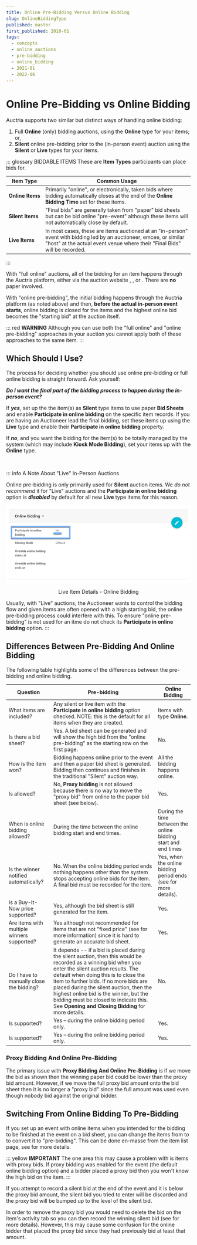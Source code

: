 ```yaml
---
title: Online Pre-Bidding Versus Online Bidding
slug: OnlineBiddingType
published: master
first_published: 2010-01
tags:
  - concepts
  - online_auctions
  - pre-bidding
  - online_bidding
  - 2021-01
  - 2022-06
---
```


# Online Pre-Bidding vs Online Bidding <Updated/>

Auctria supports two similar but distinct ways of handling online bidding:

1. Full **Online** (only) bidding auctions, using the **Online** type for your items; or,
2. **Silent** online pre-bidding prior to the (in-person event) auction using the **Silent** or **Live** types for your items.

::: glossary BIDDABLE ITEMS
These are **Item Types** participants can place bids for.

| Item Type | Common Usage |
| --------- | ------------ |
| **Online&nbsp;Items** | Primarily "online", or electronically, taken bids where bidding automatically closes at the end of the **Online Bidding Time** set for these items. |
| **Silent Items** | "Final bids" are generally taken from "paper" bid sheets but can be bid online "pre-event" although these items will not automatically close by default. |
| **Live Items** | In most cases, these are items auctioned at an "in-person" event with bidding led by an auctioneer, emcee, or similar "host" at the actual event venue where their "Final Bids" will be recorded. |
:::

With "full online" auctions, all of the bidding for an item happens through the Auctria platform, either via the auction website <IndexLink slug="BiddingExperience_OnlineBidding"/>, <IndexLink slug="TextBidding"/>, <IndexLink slug="MobileBidding"/> or <IndexLink slug="BiddingExperience_KioskMode"/>. There are **no** paper <IndexLink slug="BidSheets"/> involved.

With "online pre-bidding", the initial bidding happens through the Auctria platform (as noted above) and then, **before the actual in-person event starts**, online bidding is closed for the items and the highest online bid becomes the "starting bid" at the auction itself.

<Linked slug="OnlineBiddingTimes"/>

::: red
**WARNING**
Although you can use both the "full online" and "online pre-bidding" approaches in your auction you cannot apply both of these approaches to the same item.
:::

<HRDiv/>

## Which Should I Use?

The process for deciding whether you should use online pre-bidding or full online bidding is straight forward. Ask yourself:

**_Do I want the final part of the bidding process to happen during the in-person event?_**

If **_yes_**, set up the the item(s) as **Silent** type items to use paper **Bid Sheets** and enable **Participate in online bidding** on the specific item records. If you are having an Auctioneer lead the final bidding, set these items up using the **Live** type and enable their **Participate in online bidding** property.

If **_no_**, and you want the bidding for the item(s) to be totally managed by the system (which may include **Kiosk Mode Bidding**), set your items up with the **Online** type.

<Linked slug="SilentItems"/>
<Linked slug="LiveItems"/>
<Linked slug="OnlineItems"/><br/>
<Linked slug="BidSheets"/>
<Linked slug="BiddingExperience_KioskMode"/>

::: info A Note About "Live" In-Person Auctions

Online pre-bidding is only primarily used for **Silent** auction items. We *do not recommend* it for "Live" auctions and the **Participate in online bidding** option is **_disabled_** by default for all new **Live** type items for this reason.

![img](./index.assets/NewLiveItem_OnlineBidding.png)

<center>
<Linked slug="Summary_LiveItems" anchor="online-bidding">Live Item Details - Online Bidding</Linked>
</center>

Usually, with "Live" auctions, the Auctioneer wants to control the bidding flow and given items are often opened with a high starting bid, the online pre-bidding process could interfere with this. To ensure "online pre-bidding" is not used for an itme do not check its **Participate in online bidding** option.
:::

<HRDiv/>

## Differences Between Pre-Bidding And Online Bidding

The following table highlights some of the differences between the pre-bidding and online bidding.

| Question | Pre-bidding | Online Bidding |
| -------- | ----------- | -------------- |
| What items are included? | Any silent or live item with the **Participate in online bidding** option checked. NOTE: this is the default for all items when they are created. | Items with type **Online**. |
| Is there a bid sheet? | Yes. A bid sheet can be generated and will show the high bid from the "online pre-bidding" as the starting row on the first page. | No. |
| How is the item won? | Bidding happens online prior to the event and then a paper bid sheet is generated. Bidding then continues and finishes in the traditional "Silent" auction way. | All the bidding happens online. |
| Is <IndexLink slug="ProxyBidding"/> allowed? | No, **Proxy bidding** is not allowed because there is no way to move the "proxy bid" from online to the paper bid sheet (see below). | Yes. |
| When is online bidding allowed? | During the time between the online bidding start and end times. | During the time between the online bidding start and end times |
| Is the winner notified automatically? | No. When the online bidding period ends nothing happens other than the system stops accepting online bids for the item. A <IndexLink slug="RecordBid" anchor="final-bids">final bid</IndexLink> must be recorded for the item. | Yes, when the online bidding period ends (see <IndexLink slug="Notifications"/> for more details). |
| Is a Buy-It-Now price supported? | Yes, although the bid sheet is still generated for the item. | Yes. |
| Are items with multiple winners supported? | Yes although not recommended for items that are not "fixed price" (see <IndexLink slug="SellingItems"/> for more information) since it is hard to generate an accurate bid sheet. | Yes. |
| Do I have to manually close the bidding? | It depends -- if a bid is placed during the silent auction, then this would be recorded as a winning bid when you enter the silent auction results. The default when doing this is to close the item to further bids. If no more bids are placed during the silent auction, then the highest online bid is the winner, but the bidding must be closed to indicate this. See **Opening and Closing Bidding** for more details. | No. |
| Is <IndexLink slug="BiddingExperience_KioskMode"/> supported? | Yes – during the online bidding period only. | Yes. |
| Is <IndexLink slug="TextBidding"/> supported? | Yes – during the online bidding period only. | Yes. |

### Proxy Bidding And Online Pre-Bidding

The primary issue with **Proxy Bidding And Online Pre-Bidding** is if we move the bid as shown then the winning paper bid could be lower than the proxy bid amount. However, if we move the full proxy bid amount onto the bid sheet then it is no longer a "proxy bid" since the full amount was used even though nobody bid against the original bidder.

<HRDiv/>

## Switching From Online Bidding To Pre-Bidding

If you set up an event with online items when you intended for the bidding to be finished at the event on a bid sheet, you can change the items from <IndexLink slug="OnlineItems"/> to <IndexLink slug="SilentItems"/> to convert it to "pre-bidding". This can be done en-masse from the item list page, see <IndexLink slug="MassChanges"/> for more details.

::: yellow
**IMPORTANT**
The one area this may cause a problem with is items with proxy bids.
If proxy bidding was enabled for the event (the default online bidding option) and a bidder placed a proxy bid then you won't know the high bid on the item.
:::

If you attempt to record a silent bid at the end of the event and it is below the proxy bid amount, the silent bid you tried to enter will be discarded and the proxy bid will be bumped up to the level of the silent bid.

In order to remove the proxy bid you would need to delete the bid on the item's activity tab so you can then record the winning silent bid (see <IndexLink slug="RemoveProxyBid"/> for more details). However, this may cause some confusion for the online bidder that placed the proxy bid since they had previously bid at least that amount.

<ChildPages/>
<Revised date="June 2022"/>
